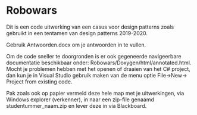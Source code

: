 # Robowars

Dit is een code uitwerking van een casus voor design patterns zoals gebruikt in een tentamen van design patterns 2019-2020.

Gebruik Antwoorden.docx om je antwoorden in te vullen.

Om de code sneller te doorgronden is er ook gegeneerde navigeerbare documentatie beschikbaar onder:
Robowars/Doxygen/html/annotated.html. Mocht je problemen hebben met het openen of draaien van het C# project, dan kun je in Visual Studio gebruik maken van de menu optie File->New-> Project from existing code.

Pak zoals ook op papier vermeld deze hele map met je uitwerkingen, via Windows explorer (verkenner), in naar een zip-file  genaamd studentummer_naam.zip en lever deze in via Blackboard.
